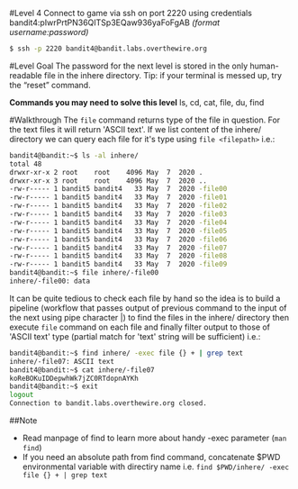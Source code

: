 #Level 4
Connect to game via ssh on port 2220 using credentials bandit4:pIwrPrtPN36QITSp3EQaw936yaFoFgAB
_(format username:password)_
```sh
$ ssh -p 2220 bandit4@bandit.labs.overthewire.org
```

#Level Goal
The password for the next level is stored in the only human-readable file in the inhere directory. Tip: if your terminal is messed up, try the “reset” command.

**Commands you may need to solve this level**
ls, cd, cat, file, du, find

#Walkthrough
The ```file``` command returns type of the file in question. For the text files it will return 'ASCII text'.
If we list content of the inhere/ directory we can query each file for it's type using ```file <filepath>``` i.e.:
```sh
bandit4@bandit:~$ ls -al inhere/
total 48
drwxr-xr-x 2 root    root    4096 May  7  2020 .
drwxr-xr-x 3 root    root    4096 May  7  2020 ..
-rw-r----- 1 bandit5 bandit4   33 May  7  2020 -file00
-rw-r----- 1 bandit5 bandit4   33 May  7  2020 -file01
-rw-r----- 1 bandit5 bandit4   33 May  7  2020 -file02
-rw-r----- 1 bandit5 bandit4   33 May  7  2020 -file03
-rw-r----- 1 bandit5 bandit4   33 May  7  2020 -file04
-rw-r----- 1 bandit5 bandit4   33 May  7  2020 -file05
-rw-r----- 1 bandit5 bandit4   33 May  7  2020 -file06
-rw-r----- 1 bandit5 bandit4   33 May  7  2020 -file07
-rw-r----- 1 bandit5 bandit4   33 May  7  2020 -file08
-rw-r----- 1 bandit5 bandit4   33 May  7  2020 -file09
bandit4@bandit:~$ file inhere/-file00
inhere/-file00: data
```

It can be quite tedious to check each file by hand so the idea is to build a pipeline (workflow that passes output of previous command to the input of the next using pipe character |) to find the files in the inhere/ directory then execute ```file``` command on each file and finally filter output to those of  'ASCII text' type (partial match for 'text' string will be sufficient) i.e.:
```sh
bandit4@bandit:~$ find inhere/ -exec file {} + | grep text
inhere/-file07: ASCII text
bandit4@bandit:~$ cat inhere/-file07
koReBOKuIDDepwhWk7jZC0RTdopnAYKh
bandit4@bandit:~$ exit
logout
Connection to bandit.labs.overthewire.org closed.
```
##Note
- Read manpage of find to learn more about handy -exec parameter (```man find```)
- If you need an absolute path from find command, concatenate \$PWD environmental variable with directiry name i.e. ```find $PWD/inhere/ -exec file {} + | grep text```